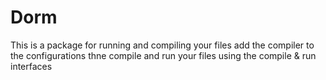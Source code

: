 # Dorm
This is a package for running and compiling your files add the compiler to the configurations thne compile and run your files using the compile & run interfaces